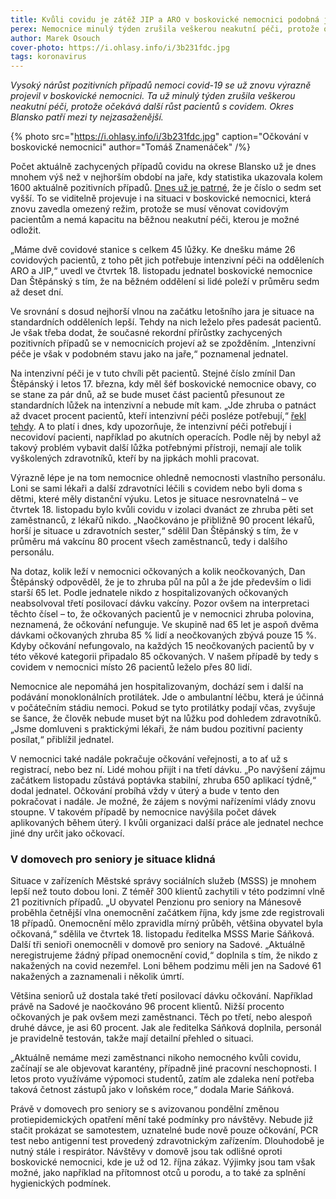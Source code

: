 ```yaml
---
title: Kvůli covidu je zátěž JIP a ARO v boskovické nemocnici podobná jako při nejhorší vlně na jaře
perex: Nemocnice minulý týden zrušila veškerou neakutní péči, protože očekává další růst pacientů s covidem. Okres Blansko patří mezi ty nejzasaženější.
author: Marek Osouch
cover-photo: https://i.ohlasy.info/i/3b231fdc.jpg
tags: koronavirus
---
```


*Vysoký nárůst pozitivních případů nemoci covid-19 se už znovu výrazně projevil v boskovické nemocnici. Ta už minulý týden zrušila veškerou neakutní péči, protože očekává další růst pacientů s covidem. Okres Blansko patří mezi ty nejzasaženější.*

{% photo src="https://i.ohlasy.info/i/3b231fdc.jpg" caption="Očkování v boskovické nemocnici" author="Tomáš Znamenáček" /%}

Počet aktuálně zachycených případů covidu na okrese Blansko už je dnes mnohem výš než v nejhorším období na jaře, kdy statistika ukazovala kolem 1600 aktuálně pozitivních případů. [Dnes už je patrné](https://www.covdata.cz/okresy.php#CZ0641), že je číslo o sedm set vyšší. To se viditelně projevuje i na situaci v boskovické nemocnici, která znovu zavedla omezený režim, protože se musí věnovat covidovým pacientům a nemá kapacitu na běžnou neakutní péči, kterou je možné odložit.

„Máme dvě covidové stanice s celkem 45 lůžky. Ke dnešku máme 26 covidových pacientů, z toho pět jich potřebuje intenzivní péči na odděleních ARO a JIP,“ uvedl ve čtvrtek 18. listopadu jednatel boskovické nemocnice Dan Štěpánský s tím, že na běžném oddělení si lidé poleží v průměru sedm až deset dní.

Ve srovnání s dosud nejhorší vlnou na začátku letošního jara je situace na standardních odděleních lepší. Tehdy na nich leželo přes padesát pacientů. Je však třeba dodat, že současné rekordní přírůstky zachycených pozitivních případů se v nemocnicích projeví až se zpožděním. „Intenzivní péče je však v podobném stavu jako na jaře,“ poznamenal jednatel.

Na intenzivní péči je v tuto chvíli pět pacientů. Stejné číslo zmínil Dan Štěpánský i letos 17. března, kdy měl šéf boskovické nemocnice obavy, co se stane za pár dnů, až se bude muset část pacientů přesunout ze standardních lůžek na intenzivní a nebude mít kam. „Jde zhruba o patnáct až dvacet procent pacientů, kteří intenzivní péči posléze potřebují,“  [řekl tehdy](https://ohlasy.info/clanky/2021/03/rok-koronaviru.html). A to platí i dnes, kdy upozorňuje, že intenzivní péči potřebují i necovidoví pacienti, například po akutních operacích. Podle něj by nebyl až takový problém vybavit další lůžka potřebnými přístroji, nemají ale tolik vyškolených zdravotníků, kteří by na jipkách mohli pracovat.

Výrazně lépe je na tom nemocnice ohledně nemocnosti vlastního personálu. Loni se sami lékaři a další zdravotníci léčili s covidem nebo byli doma s dětmi, které měly distanční výuku. Letos je situace nesrovnatelná – ve čtvrtek 18. listopadu bylo kvůli covidu v izolaci dvanáct ze zhruba pěti set zaměstnanců, z lékařů nikdo. „Naočkováno je přibližně 90 procent lékařů, horší je situace u zdravotních sester,“ sdělil Dan Štěpánský s tím, že v průměru má vakcínu 80 procent všech zaměstnanců, tedy i dalšího personálu.

Na dotaz, kolik leží v nemocnici očkovaných a kolik neočkovaných, Dan Štěpánský odpověděl, že je to zhruba půl na půl a že jde především o lidi starší 65 let. Podle jednatele nikdo z hospitalizovaných očkovaných neabsolvoval třetí posilovací dávku vakcíny. Pozor ovšem na interpretaci těchto čísel – to, že očkovaných pacientů je v nemocnici zhruba polovina, neznamená, že očkování nefunguje. Ve skupině nad 65 let je aspoň dvěma dávkami očkovaných zhruba 85 % lidí a neočkovaných zbývá pouze 15 %. Kdyby očkování nefungovalo, na každých 15 neočkovaných pacientů by v této věkové kategorii připadalo 85 očkovaných. V našem případě by tedy s covidem v nemocnici místo 26 pacientů leželo přes 80 lidí.

Nemocnice ale nepomáhá jen hospitalizovaným, dochází sem i další na podávání monoklonálních protilátek. Jde o ambulantní léčbu, která je účinná v počátečním stádiu nemoci. Pokud se tyto protilátky podají včas, zvyšuje se šance, že člověk nebude muset být na lůžku pod dohledem zdravotníků. „Jsme domluveni s praktickými lékaři, že nám budou pozitivní pacienty posílat,“ přiblížil jednatel.

V nemocnici také nadále pokračuje očkování veřejnosti, a to ať už s registrací, nebo bez ní. Lidé mohou přijít i na třetí dávku. „Po navýšení zájmu začátkem listopadu zůstává poptávka stabilní, zhruba 650 aplikací týdně,“ dodal jednatel. Očkování probíhá vždy v úterý a bude v tento den pokračovat i nadále. Je možné, že zájem s novými nařízeními vlády znovu stoupne. V takovém případě by nemocnice navýšila počet dávek aplikovaných během úterý. I kvůli organizaci další práce ale jednatel nechce jiné dny určit jako očkovací.

### V domovech pro seniory je situace klidná

Situace v zařízeních Městské správy sociálních služeb (MSSS) je mnohem lepší než touto dobou loni. Z téměř 300 klientů zachytili v této podzimní vlně 21 pozitivních případů. „U obyvatel Penzionu pro seniory na Mánesově proběhla četnější vlna onemocnění začátkem října, kdy jsme zde registrovali 18 případů. Onemocnění mělo zpravidla mírný průběh, většina obyvatel byla očkovaná,“ sdělila ve čtvrtek 18. listopadu ředitelka MSSS Marie Sáňková. Další tři senioři onemocněli v domově pro seniory na Sadové. „Aktuálně neregistrujeme žádný případ onemocnění covid,“ doplnila s tím, že nikdo z nakažených na covid nezemřel. Loni během podzimu měli jen na Sadové 61 nakažených a zaznamenali i několik úmrtí.

Většina seniorů už dostala také třetí posilovací dávku očkování. Například právě na Sadové je naočkováno 96 procent klientů. Nižší procento očkovaných je pak ovšem mezi zaměstnanci. Těch po třetí, nebo alespoň druhé dávce, je asi 60 procent. Jak ale ředitelka Sáňková doplnila, personál je pravidelně testován, takže mají detailní přehled o situaci.

„Aktuálně nemáme mezi zaměstnanci nikoho nemocného kvůli covidu, začínají se ale objevovat karantény, případně jiné pracovní neschopnosti. I letos proto využíváme výpomoci studentů, zatím ale zdaleka není potřeba taková četnost zástupů jako v loňském roce,“ dodala Marie Sáňková.

Právě v domovech pro seniory se s avizovanou pondělní změnou protiepidemických opatření mění také podmínky pro návštěvy. Nebude již stačit prokázat se samotestem, uznatelné bude nově pouze očkování, PCR test nebo antigenní test provedený zdravotnickým zařízením. Dlouhodobě je nutný stále i respirátor. Návštěvy v domově jsou tak odlišné oproti boskovické nemocnici, kde je už od 12. října zákaz. Výjimky jsou tam však možné, jako například na přítomnost otců u porodu, a to také za splnění hygienických podmínek.
